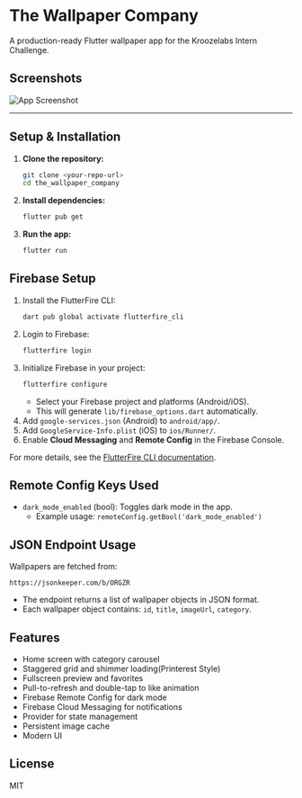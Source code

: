 # The Wallpaper Company

A production-ready Flutter wallpaper app for the Kroozelabs Intern Challenge.

## Screenshots

![App Screenshot](screenshot.png)

---

## Setup & Installation

1. **Clone the repository:**
   ```bash
   git clone <your-repo-url>
   cd the_wallpaper_company
   ```
2. **Install dependencies:**
   ```bash
   flutter pub get
   ```
3. **Run the app:**
   ```bash
   flutter run
   ```

## Firebase Setup

1. Install the FlutterFire CLI:
   ```bash
   dart pub global activate flutterfire_cli
   ```
2. Login to Firebase:
   ```bash
   flutterfire login
   ```
3. Initialize Firebase in your project:
   ```bash
   flutterfire configure
   ```
   - Select your Firebase project and platforms (Android/iOS).
   - This will generate `lib/firebase_options.dart` automatically.
4. Add `google-services.json` (Android) to `android/app/`.
5. Add `GoogleService-Info.plist` (iOS) to `ios/Runner/`.
6. Enable **Cloud Messaging** and **Remote Config** in the Firebase Console.

For more details, see the [FlutterFire CLI documentation](https://firebase.flutter.dev/docs/cli/).

## Remote Config Keys Used

- `dark_mode_enabled` (bool): Toggles dark mode in the app.
  - Example usage: `remoteConfig.getBool('dark_mode_enabled')`

## JSON Endpoint Usage

Wallpapers are fetched from:
```
https://jsonkeeper.com/b/ORGZR
```
- The endpoint returns a list of wallpaper objects in JSON format.
- Each wallpaper object contains: `id`, `title`, `imageUrl`, `category`.


## Features
- Home screen with category carousel
- Staggered grid and shimmer loading(Printerest Style)
- Fullscreen preview and favorites
- Pull-to-refresh and double-tap to like animation
- Firebase Remote Config for dark mode
- Firebase Cloud Messaging for notifications
- Provider for state management
- Persistent image cache 
- Modern UI

## License
MIT
